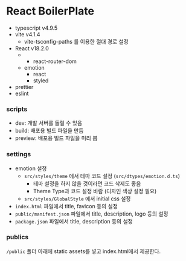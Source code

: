 # React BoilerPlate

* typescript v4.9.5
* vite v4.1.4
    - vite-tsconfig-paths 를 이용한 절대 경로 설정
* React v18.2.0
    - + react-router-dom
    - emotion
        * react
        * styled
* prettier
* eslint

### scripts

 * dev: 개발 서버를 돌릴 수 있음
 * build: 배포용 빌드 파일을 만듬
 * preview: 배포용 빌드 파일을 미리 봄

### settings

* emotion 설정
    - `src/styles/theme` 에서 테마 코드 설정 (`src/dtypes/emotion.d.ts`)
        * 테마 설정을 하지 않을 것이라면 코드 삭제도 좋음
        * Theme Type과 코드 설정 바람 (디자인 색상 설정 필요)
    - `src/styles/GlobalStyle` 에서 initial css 설정
* `index.html` 파일에서 title, favicon 등의 설정
* `public/manifest.json` 파일에서 title, description, logo 등의 설정
* `package.json` 파일에서 title, description 등의 설정

### publics

`/public` 폴더 아래에 static assets를 넣고 index.html에서 제공한다.